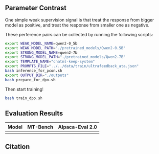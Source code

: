 ## Parameter Contrast

One simple weak supervision signal is that treat the response from bigger model as positive, and treat the response from smaller one as negative.

These perference pairs can be collected by running the following scripts:

```bash
export WEAK_MODEL_NAME=qwen2-0_5b
export WEAK_MODEL_PATH="./pretrained_models/Qwen2-0.5B"
export STRONG_MODEL_NAME=qwen2-7b
export STRONG_MODEL_PATH="./pretrained_models/Qwen2-7B"
export TEMPLATE_NAME="chatml-keep-system"
export PROMPTS_FILE="../../data/train/ultrafeedback_ata.json"
bash inference_for_pcon.sh
export OUTPUT_DIR="./outputs"
bash prepare_for_dpo.sh
```

Then start training!

```bash
bash train_dpo.sh
```

## Evaluation Results

| Model  | MT-Bench | Alpaca-Eval 2.0 |
|--------|------|----------|
|        |      |          |

## Citation

```

```

